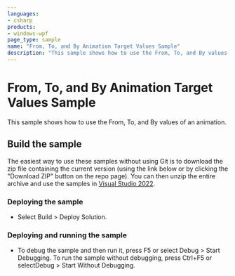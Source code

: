 ```yaml
---
languages:
- csharp
products:
- windows-wpf
page_type: sample
name: "From, To, and By Animation Target Values Sample"        
description: "This sample shows how to use the From, To, and By values of an animation."
---
```


# From, To, and By Animation Target Values Sample
This sample shows how to use the From, To, and By values of an animation.

## Build the sample
The easiest way to use these samples without using Git is to download the zip file containing the current version (using the link below or by clicking the "Download ZIP" button on the repo page). You can then unzip the entire archive and use the samples in [Visual Studio 2022](https://www.visualstudio.com/wpf-vs).

### Deploying the sample
- Select Build > Deploy Solution. 

### Deploying and running the sample
- To debug the sample and then run it, press F5 or select Debug >  Start Debugging. To run the sample without debugging, press Ctrl+F5 or selectDebug > Start Without Debugging. 


